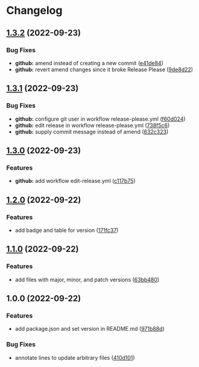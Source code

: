 # Changelog

## [1.3.2](https://github.com/remarkablemark/release-please-extra-files-demo/compare/v1.3.1...v1.3.2) (2022-09-23)

### Bug Fixes

- **github:** amend instead of creating a new commit ([e41de84](https://github.com/remarkablemark/release-please-extra-files-demo/commit/e41de84b39e628dba3fdd98f107ca7a4b84e4dfc))
- **github:** revert amend changes since it broke Release Please ([9de8d22](https://github.com/remarkablemark/release-please-extra-files-demo/commit/9de8d22634abd5e961c26dc820d9ce59f77b3d21))

## [1.3.1](https://github.com/remarkablemark/release-please-extra-files-demo/compare/v1.3.0...v1.3.1) (2022-09-23)

### Bug Fixes

- **github:** configure git user in workflow release-please.yml ([f60d024](https://github.com/remarkablemark/release-please-extra-files-demo/commit/f60d024829475dab3b5398b500f1f917cbc05aad))
- **github:** edit release in workflow release-please.yml ([738f5c6](https://github.com/remarkablemark/release-please-extra-files-demo/commit/738f5c65dbe1f93b9ffc07be34098e3e2c6bc532))
- **github:** supply commit message instead of amend ([632c323](https://github.com/remarkablemark/release-please-extra-files-demo/commit/632c323d46a4dbb156546e39b98c77d435de5e45))

## [1.3.0](https://github.com/remarkablemark/release-please-extra-files-demo/compare/v1.2.0...v1.3.0) (2022-09-23)

### Features

- **github:** add workflow edit-release.yml ([c117b75](https://github.com/remarkablemark/release-please-extra-files-demo/commit/c117b753349176c2712d91cf695e4892ba33b98a))

## [1.2.0](https://github.com/remarkablemark/release-please-extra-files-demo/compare/v1.1.0...v1.2.0) (2022-09-22)

### Features

- add badge and table for version ([171fc37](https://github.com/remarkablemark/release-please-extra-files-demo/commit/171fc3787698973292eeb517f6a81f2af8cefb27))

## [1.1.0](https://github.com/remarkablemark/release-please-extra-files-demo/compare/v1.0.0...v1.1.0) (2022-09-22)

### Features

- add files with major, minor, and patch versions ([63bb480](https://github.com/remarkablemark/release-please-extra-files-demo/commit/63bb4807c0ec53a9cc9064563396693ea50a6595))

## 1.0.0 (2022-09-22)

### Features

- add package.json and set version in README.md ([971b88d](https://github.com/remarkablemark/release-please-extra-files-demo/commit/971b88d63d6bad39a94bafd202fd5e71022e83c6))

### Bug Fixes

- annotate lines to update arbitrary files ([410d101](https://github.com/remarkablemark/release-please-extra-files-demo/commit/410d101cf32c902cef40008279c6024c78b7b9a1))
